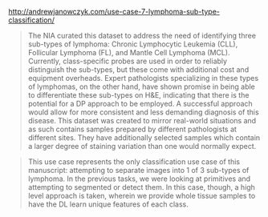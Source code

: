 
http://andrewjanowczyk.com/use-case-7-lymphoma-sub-type-classification/

> The NIA curated this dataset to address the need of identifying three sub-types of lymphoma: Chronic Lymphocytic Leukemia (CLL), Follicular Lymphoma (FL), and Mantle Cell Lymphoma (MCL). Currently, class-specific probes are used in order to reliably distinguish the sub-types, but these come with additional cost and equipment overheads. Expert pathologists specializing in these types of lymphomas, on the other hand, have shown promise in being able to differentiate these sub-types on H&E, indicating that there is the potential for a DP approach to be employed. A successful approach would allow for more consistent and less demanding diagnosis of this disease. This dataset was created to mirror real-world situations and as such contains samples prepared by different pathologists at different sites. They have additionally selected samples which contain a larger degree of staining variation than one would normally expect.

> This use case represents the only classification use case of this manuscript: attempting to separate images into 1 of 3 sub-types of lymphoma. In the previous tasks, we were looking at primitives and attempting to segmented or detect them. In this case, though, a high level approach is taken, wherein we provide whole tissue samples to have the DL learn unique features of each class.
